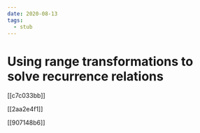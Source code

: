 ```yaml
---
date: 2020-08-13
tags: 
  - stub
---
```


# Using range transformations to solve recurrence relations

[[c7c033bb]]

[[2aa2e4f1]]

[[907148b6]]
